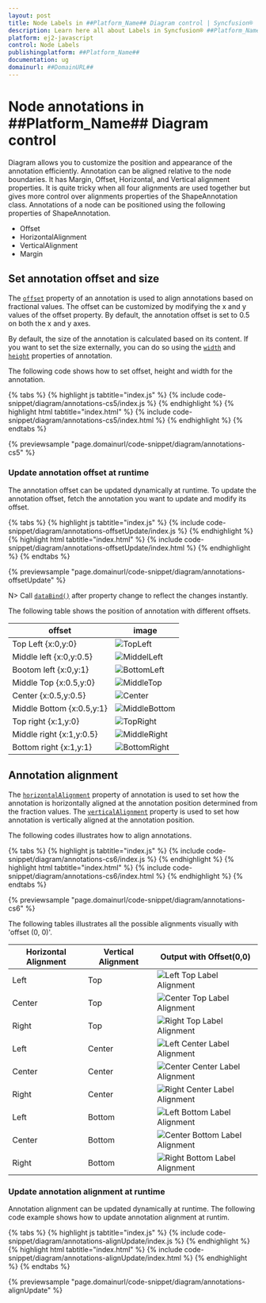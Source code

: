 ```yaml
---
layout: post
title: Node Labels in ##Platform_Name## Diagram control | Syncfusion®
description: Learn here all about Labels in Syncfusion® ##Platform_Name## Diagram control of Syncfusion Essential® JS 2 and more.
platform: ej2-javascript
control: Node Labels 
publishingplatform: ##Platform_Name##
documentation: ug
domainurl: ##DomainURL##
---
```


# Node annotations in ##Platform_Name## Diagram control

Diagram allows you to customize the position and appearance of the annotation efficiently. Annotation can be aligned relative to the node boundaries. It has Margin, Offset, Horizontal, and Vertical alignment properties. It is quite tricky when all four alignments are used together but gives more control over alignments properties of the ShapeAnnotation class. Annotations of a node can be positioned using the following properties of ShapeAnnotation.

* Offset
* HorizontalAlignment
* VerticalAlignment
* Margin

## Set annotation offset and size

The [`offset`](../api/diagram/pointModel/) property of an annotation is used to align annotations based on fractional values. The offset can be customized by modifying the x and y values of the offset property. By default, the annotation offset is set to 0.5 on both the x and y axes.

By default, the size of the annotation is calculated based on its content. If you want to set the size externally, you can do so using the [`width`](../api/diagram/annotationModel/#width) and [`height`](../api/diagram/annotationModel/#height) properties of annotation.

The following code shows how to set offset, height and width for the annotation.


{% tabs %}
{% highlight js tabtitle="index.js" %}
{% include code-snippet/diagram/annotations-cs5/index.js %}
{% endhighlight %}
{% highlight html tabtitle="index.html" %}
{% include code-snippet/diagram/annotations-cs5/index.html %}
{% endhighlight %}
{% endtabs %}
        
{% previewsample "page.domainurl/code-snippet/diagram/annotations-cs5" %}

### Update annotation offset at runtime

The annotation offset can be updated dynamically at runtime. To update the annotation offset, fetch the annotation you want to update and modify its offset.

{% tabs %}
{% highlight js tabtitle="index.js" %}
{% include code-snippet/diagram/annotations-offsetUpdate/index.js %}
{% endhighlight %}
{% highlight html tabtitle="index.html" %}
{% include code-snippet/diagram/annotations-offsetUpdate/index.html %}
{% endhighlight %}
{% endtabs %}
        
{% previewsample "page.domainurl/code-snippet/diagram/annotations-offsetUpdate" %}

N> Call [`dataBind()`](../api/diagram/#databind) after property change to reflect the changes instantly.

The following table shows the position of annotation with different offsets.

offset|image|
|-----|-----|
|Top Left {x:0,y:0} |![TopLeft](../../images/diagram-annotation-in-lefttop-position.png)|
|Middle left {x:0,y:0.5}|![MiddelLeft](../../images/diagram-annotation-in-leftcenter-position.png)|
|Bootom left {x:0,y:1}|![BottomLeft](../../images/diagram-annotation-in-leftbottom-position.png)|
|Middle Top {x:0.5,y:0}|![MiddleTop](../../images/diagram-annotation-in-centertop-position.png)|
|Center {x:0.5,y:0.5}|![Center](../../images/diagram-annotation-in-center-position.png)|
|Middle Bottom {x:0.5,y:1}|![MiddleBottom](../../images/diagram-annotation-in-centerbottom-position.png)|
|Top right {x:1,y:0}|![TopRight](../../images/diagram-annotation-in-topright-position.png)|
|Middle right {x:1,y:0.5}|![MiddleRight](../../images/diagram-annotation-in-rightcenter-position.png)|
|Bottom right {x:1,y:1}|![BottomRight](../../images/diagram-annotation-in-rightbottom-position.png)|

## Annotation alignment

The [`horizontalAlignment`](../api/diagram/annotationModel/#horizontalalignment) property of annotation is used to set how the annotation is horizontally aligned at the annotation position determined from the fraction values. The [`verticalAlignment`](../api/diagram/annotationModel/#verticalalignment) property is used to set how annotation is vertically aligned at the annotation position.


The following codes illustrates how to align annotations.

{% tabs %}
{% highlight js tabtitle="index.js" %}
{% include code-snippet/diagram/annotations-cs6/index.js %}
{% endhighlight %}
{% highlight html tabtitle="index.html" %}
{% include code-snippet/diagram/annotations-cs6/index.html %}
{% endhighlight %}
{% endtabs %}
        
{% previewsample "page.domainurl/code-snippet/diagram/annotations-cs6" %}


The following tables illustrates all the possible alignments visually with 'offset (0, 0)'.

| Horizontal Alignment | Vertical Alignment | Output with Offset(0,0) |
| -------- | -------- | -------- |
| Left | Top | ![Left Top Label Alignment](../../images/Label1.png) |
| Center | Top | ![Center Top Label Alignment](../../images/Label2.png) |
| Right | Top |  ![Right Top Label Alignment](../../images/Label3.png) |
| Left | Center | ![Left Center Label Alignment](../../images/Label4.png) |
| Center | Center| ![Center Center Label Alignment](../../images/Label5.png) |
| Right | Center | ![Right Center Label Alignment](../../images/Label6.png) |
| Left | Bottom | ![Left Bottom Label Alignment](../../images/Label7.png) |
| Center | Bottom | ![Center Bottom Label Alignment](../../images/Label8.png) |
| Right |Bottom |![Right Bottom Label Alignment](../../images/Label9.png) |


### Update annotation alignment at runtime

Annotation alignment can be updated dynamically at runtime. The following code example shows how to update annotation alignment at runtim.

{% tabs %}
{% highlight js tabtitle="index.js" %}
{% include code-snippet/diagram/annotations-alignUpdate/index.js %}
{% endhighlight %}
{% highlight html tabtitle="index.html" %}
{% include code-snippet/diagram/annotations-alignUpdate/index.html %}
{% endhighlight %}
{% endtabs %}
        
{% previewsample "page.domainurl/code-snippet/diagram/annotations-alignUpdate" %}
